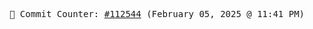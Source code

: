 <p align="center">
    <samp>
        📮 Commit Counter: <a href="https://github.com/Javascript-void0/Javascript-void0/commits/main">#112544</a> (February 05, 2025 @ 11:41 PM)
    </samp>
</p>